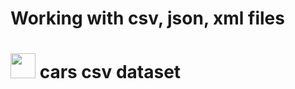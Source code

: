 # Working with csv, json, xml files

# <img height="40" src="https://raw.githubusercontent.com/innng/innng/master/assets/kyubey.gif"/> cars csv dataset
